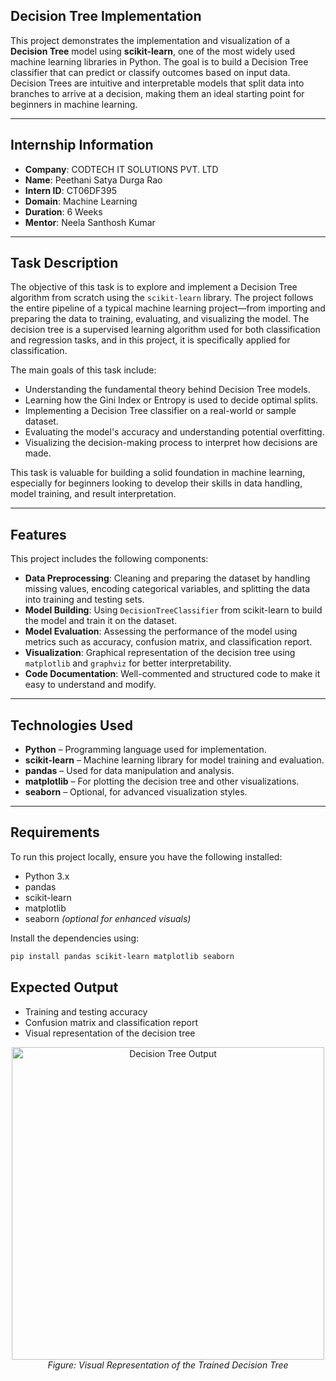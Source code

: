 ## Decision Tree Implementation

This project demonstrates the implementation and visualization of a **Decision Tree** model using **scikit-learn**, one of the most widely used machine learning libraries in Python. The goal is to build a Decision Tree classifier that can predict or classify outcomes based on input data. Decision Trees are intuitive and interpretable models that split data into branches to arrive at a decision, making them an ideal starting point for beginners in machine learning.

---

## Internship Information

- **Company**: CODTECH IT SOLUTIONS PVT. LTD  
- **Name**: Peethani Satya Durga Rao  
- **Intern ID**: CT06DF395  
- **Domain**: Machine Learning  
- **Duration**: 6 Weeks  
- **Mentor**: Neela Santhosh Kumar  

---

## Task Description

The objective of this task is to explore and implement a Decision Tree algorithm from scratch using the `scikit-learn` library. The project follows the entire pipeline of a typical machine learning project—from importing and preparing the data to training, evaluating, and visualizing the model. The decision tree is a supervised learning algorithm used for both classification and regression tasks, and in this project, it is specifically applied for classification.

The main goals of this task include:

- Understanding the fundamental theory behind Decision Tree models.
- Learning how the Gini Index or Entropy is used to decide optimal splits.
- Implementing a Decision Tree classifier on a real-world or sample dataset.
- Evaluating the model's accuracy and understanding potential overfitting.
- Visualizing the decision-making process to interpret how decisions are made.

This task is valuable for building a solid foundation in machine learning, especially for beginners looking to develop their skills in data handling, model training, and result interpretation.

---

## Features

This project includes the following components:

- **Data Preprocessing**: Cleaning and preparing the dataset by handling missing values, encoding categorical variables, and splitting the data into training and testing sets.
- **Model Building**: Using `DecisionTreeClassifier` from scikit-learn to build the model and train it on the dataset.
- **Model Evaluation**: Assessing the performance of the model using metrics such as accuracy, confusion matrix, and classification report.
- **Visualization**: Graphical representation of the decision tree using `matplotlib` and `graphviz` for better interpretability.
- **Code Documentation**: Well-commented and structured code to make it easy to understand and modify.

---

## Technologies Used

- **Python** – Programming language used for implementation.
- **scikit-learn** – Machine learning library for model training and evaluation.
- **pandas** – Used for data manipulation and analysis.
- **matplotlib** – For plotting the decision tree and other visualizations.
- **seaborn** – Optional, for advanced visualization styles.

---

## Requirements

To run this project locally, ensure you have the following installed:

- Python 3.x  
- pandas  
- scikit-learn  
- matplotlib  
- seaborn *(optional for enhanced visuals)*

Install the dependencies using:

```bash
pip install pandas scikit-learn matplotlib seaborn
```
## Expected Output

- Training and testing accuracy
- Confusion matrix and classification report
- Visual representation of the decision tree

<p align="center">
  <img src="https://github.com/user-attachments/assets/5d5b5981-6c97-40b8-959d-ceb79ad97485" alt="Decision Tree Output" width="500"/>
  <br>
  <em>Figure: Visual Representation of the Trained Decision Tree</em>
</p>

